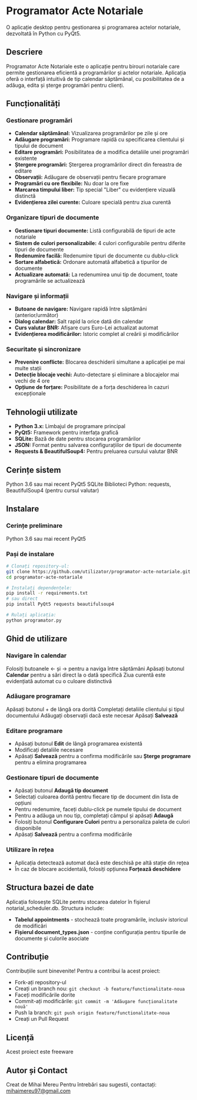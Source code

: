 # Programator Acte Notariale

O aplicație desktop pentru gestionarea și programarea actelor notariale, dezvoltată în Python
cu PyQt5.

## Descriere
Programator Acte Notariale este o aplicație pentru birouri notariale care permite gestionarea eficientă a programărilor și actelor notariale. Aplicația oferă o interfață intuitivă de tip calendar săptămânal, cu posibilitatea de a adăuga, edita și șterge programări pentru clienți.

## Funcționalități

### Gestionare programări

- **Calendar săptămânal:** Vizualizarea programărilor pe zile și ore
- **Adăugare programări:** Programare rapidă cu specificarea clientului și tipului de document
- **Editare programări:** Posibilitatea de a modifica detaliile unei programări existente
- **Ștergere programări:** Ștergerea programărilor direct din fereastra de editare
- **Observații:** Adăugare de observații pentru fiecare programare
- **Programări cu ore flexibile:** Nu doar la ore fixe
- **Marcarea timpului liber:** Tip special "Liber" cu evidențiere vizuală distinctă
- **Evidențierea zilei curente:** Culoare specială pentru ziua curentă

### Organizare tipuri de documente

- **Gestionare tipuri documente:** Listă configurabilă de tipuri de acte notariale
- **Sistem de culori personalizabile:** 4 culori configurabile pentru diferite tipuri de documente
- **Redenumire facilă:** Redenumire tipuri de documente cu dublu-click
- **Sortare alfabetică:** Ordonare automată alfabetică a tipurilor de documente
- **Actualizare automată:** La redenumirea unui tip de document, toate programările se actualizează

### Navigare și informații

- **Butoane de navigare:** Navigare rapidă între săptămâni (anterior/următor)
- **Dialog calendar:** Salt rapid la orice dată din calendar
- **Curs valutar BNR:** Afișare curs Euro-Lei actualizat automat
- **Evidențierea modificărilor:** Istoric complet al creării și modificărilor

### Securitate și sincronizare

- **Prevenire conflicte:** Blocarea deschiderii simultane a aplicației pe mai multe stații
- **Detecție blocaje vechi:** Auto-detectare și eliminare a blocajelor mai vechi de 4 ore
- **Opțiune de forțare:** Posibilitate de a forța deschiderea în cazuri excepționale

## Tehnologii utilizate

- **Python 3.x:** Limbajul de programare principal
- **PyQt5:** Framework pentru interfața grafică
- **SQLite:** Bază de date pentru stocarea programărilor
- **JSON:** Format pentru salvarea configurațiilor de tipuri de documente
- **Requests & BeautifulSoup4:** Pentru preluarea cursului valutar BNR

## Cerințe sistem

Python 3.6 sau mai recent
PyQt5
SQLite
Biblioteci Python: requests, BeautifulSoup4 (pentru cursul valutar)

## Instalare

### Cerințe preliminare

Python 3.6 sau mai recent
PyQt5

### Pași de instalare
```bash
# Clonați repository-ul:
git clone https://github.com/utilizator/programator-acte-notariale.git
cd programator-acte-notariale

# Instalați dependențele:
pip install -r requirements.txt
# sau direct
pip install PyQt5 requests beautifulsoup4

# Rulați aplicația:
python programator.py
```

## Ghid de utilizare

### Navigare în calendar

Folosiți butoanele ← și → pentru a naviga între săptămâni
Apăsați butonul **Calendar** pentru a sări direct la o dată specifică
Ziua curentă este evidențiată automat cu o culoare distinctivă

### Adăugare programare

Apăsați butonul + de lângă ora dorită
Completați detaliile clientului și tipul documentului
Adăugați observații dacă este necesar
Apăsați **Salvează**

### Editare programare

- Apăsați butonul **Edit** de lângă programarea existentă
- Modificați detaliile necesare
- Apăsați **Salvează** pentru a confirma modificările sau **Șterge programare** pentru a elimina programarea

### Gestionare tipuri de documente

- Apăsați butonul **Adaugă tip document**
- Selectați culoarea dorită pentru fiecare tip de document din lista de opțiuni
- Pentru redenumire, faceți dublu-click pe numele tipului de document
- Pentru a adăuga un nou tip, completați câmpul și apăsați **Adaugă**
- Folosiți butonul **Configurare Culori** pentru a personaliza paleta de culori disponibile
- Apăsați **Salvează** pentru a confirma modificările

### Utilizare în rețea

- Aplicația detectează automat dacă este deschisă pe altă stație din rețea
- În caz de blocare accidentală, folosiți opțiunea **Forțează deschidere**

## Structura bazei de date
Aplicația folosește SQLite pentru stocarea datelor în fișierul notarial_scheduler.db. Structura include:

- **Tabelul appointments** - stochează toate programările, inclusiv istoricul de modificări
- **Fișierul document_types.json** - conține configurația pentru tipurile de documente și culorile asociate

## Contribuție
Contribuțiile sunt binevenite! Pentru a contribui la acest proiect:

- Fork-ați repository-ul
- Creați un branch nou: `git checkout -b feature/functionalitate-noua`
- Faceți modificările dorite
- Commit-ați modificările: `git commit -m 'Adăugare funcționalitate nouă'`
- Push la branch: `git push origin feature/functionalitate-noua`
- Creați un Pull Request

## Licență
Acest proiect este freeware

## Autor și Contact
Creat de Mihai Mereu
Pentru întrebări sau sugestii, contactați: mihaimereu97@gmail.com
